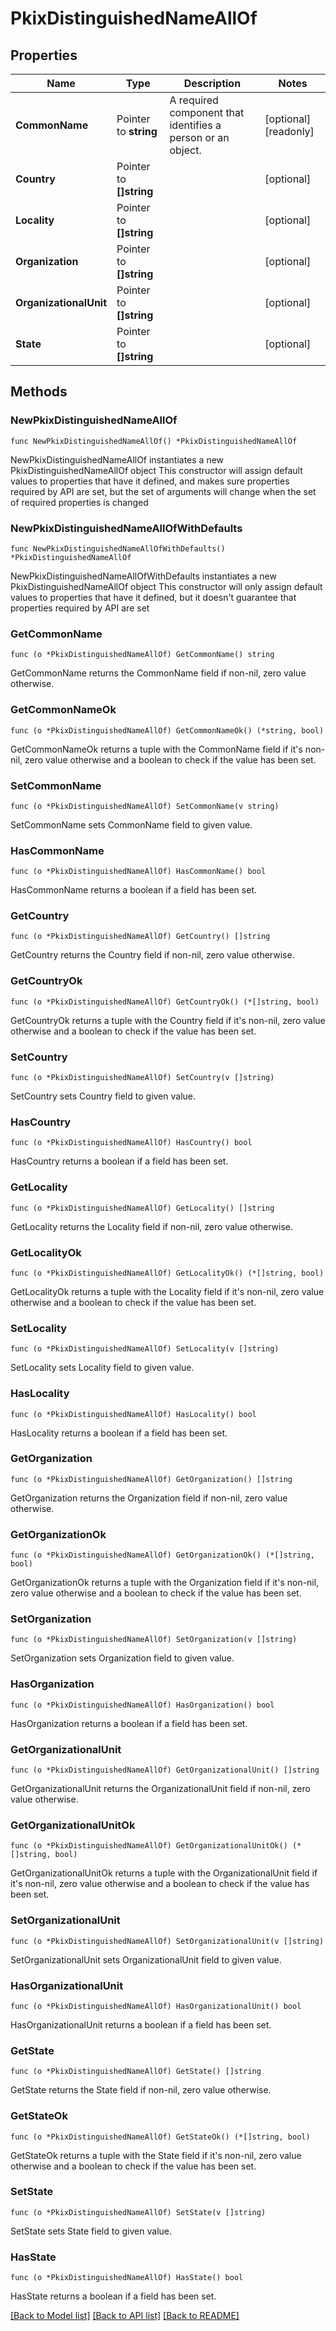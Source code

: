 # PkixDistinguishedNameAllOf

## Properties

Name | Type | Description | Notes
------------ | ------------- | ------------- | -------------
**CommonName** | Pointer to **string** | A required component that identifies a person or an object. | [optional] [readonly] 
**Country** | Pointer to **[]string** |  | [optional] 
**Locality** | Pointer to **[]string** |  | [optional] 
**Organization** | Pointer to **[]string** |  | [optional] 
**OrganizationalUnit** | Pointer to **[]string** |  | [optional] 
**State** | Pointer to **[]string** |  | [optional] 

## Methods

### NewPkixDistinguishedNameAllOf

`func NewPkixDistinguishedNameAllOf() *PkixDistinguishedNameAllOf`

NewPkixDistinguishedNameAllOf instantiates a new PkixDistinguishedNameAllOf object
This constructor will assign default values to properties that have it defined,
and makes sure properties required by API are set, but the set of arguments
will change when the set of required properties is changed

### NewPkixDistinguishedNameAllOfWithDefaults

`func NewPkixDistinguishedNameAllOfWithDefaults() *PkixDistinguishedNameAllOf`

NewPkixDistinguishedNameAllOfWithDefaults instantiates a new PkixDistinguishedNameAllOf object
This constructor will only assign default values to properties that have it defined,
but it doesn't guarantee that properties required by API are set

### GetCommonName

`func (o *PkixDistinguishedNameAllOf) GetCommonName() string`

GetCommonName returns the CommonName field if non-nil, zero value otherwise.

### GetCommonNameOk

`func (o *PkixDistinguishedNameAllOf) GetCommonNameOk() (*string, bool)`

GetCommonNameOk returns a tuple with the CommonName field if it's non-nil, zero value otherwise
and a boolean to check if the value has been set.

### SetCommonName

`func (o *PkixDistinguishedNameAllOf) SetCommonName(v string)`

SetCommonName sets CommonName field to given value.

### HasCommonName

`func (o *PkixDistinguishedNameAllOf) HasCommonName() bool`

HasCommonName returns a boolean if a field has been set.

### GetCountry

`func (o *PkixDistinguishedNameAllOf) GetCountry() []string`

GetCountry returns the Country field if non-nil, zero value otherwise.

### GetCountryOk

`func (o *PkixDistinguishedNameAllOf) GetCountryOk() (*[]string, bool)`

GetCountryOk returns a tuple with the Country field if it's non-nil, zero value otherwise
and a boolean to check if the value has been set.

### SetCountry

`func (o *PkixDistinguishedNameAllOf) SetCountry(v []string)`

SetCountry sets Country field to given value.

### HasCountry

`func (o *PkixDistinguishedNameAllOf) HasCountry() bool`

HasCountry returns a boolean if a field has been set.

### GetLocality

`func (o *PkixDistinguishedNameAllOf) GetLocality() []string`

GetLocality returns the Locality field if non-nil, zero value otherwise.

### GetLocalityOk

`func (o *PkixDistinguishedNameAllOf) GetLocalityOk() (*[]string, bool)`

GetLocalityOk returns a tuple with the Locality field if it's non-nil, zero value otherwise
and a boolean to check if the value has been set.

### SetLocality

`func (o *PkixDistinguishedNameAllOf) SetLocality(v []string)`

SetLocality sets Locality field to given value.

### HasLocality

`func (o *PkixDistinguishedNameAllOf) HasLocality() bool`

HasLocality returns a boolean if a field has been set.

### GetOrganization

`func (o *PkixDistinguishedNameAllOf) GetOrganization() []string`

GetOrganization returns the Organization field if non-nil, zero value otherwise.

### GetOrganizationOk

`func (o *PkixDistinguishedNameAllOf) GetOrganizationOk() (*[]string, bool)`

GetOrganizationOk returns a tuple with the Organization field if it's non-nil, zero value otherwise
and a boolean to check if the value has been set.

### SetOrganization

`func (o *PkixDistinguishedNameAllOf) SetOrganization(v []string)`

SetOrganization sets Organization field to given value.

### HasOrganization

`func (o *PkixDistinguishedNameAllOf) HasOrganization() bool`

HasOrganization returns a boolean if a field has been set.

### GetOrganizationalUnit

`func (o *PkixDistinguishedNameAllOf) GetOrganizationalUnit() []string`

GetOrganizationalUnit returns the OrganizationalUnit field if non-nil, zero value otherwise.

### GetOrganizationalUnitOk

`func (o *PkixDistinguishedNameAllOf) GetOrganizationalUnitOk() (*[]string, bool)`

GetOrganizationalUnitOk returns a tuple with the OrganizationalUnit field if it's non-nil, zero value otherwise
and a boolean to check if the value has been set.

### SetOrganizationalUnit

`func (o *PkixDistinguishedNameAllOf) SetOrganizationalUnit(v []string)`

SetOrganizationalUnit sets OrganizationalUnit field to given value.

### HasOrganizationalUnit

`func (o *PkixDistinguishedNameAllOf) HasOrganizationalUnit() bool`

HasOrganizationalUnit returns a boolean if a field has been set.

### GetState

`func (o *PkixDistinguishedNameAllOf) GetState() []string`

GetState returns the State field if non-nil, zero value otherwise.

### GetStateOk

`func (o *PkixDistinguishedNameAllOf) GetStateOk() (*[]string, bool)`

GetStateOk returns a tuple with the State field if it's non-nil, zero value otherwise
and a boolean to check if the value has been set.

### SetState

`func (o *PkixDistinguishedNameAllOf) SetState(v []string)`

SetState sets State field to given value.

### HasState

`func (o *PkixDistinguishedNameAllOf) HasState() bool`

HasState returns a boolean if a field has been set.


[[Back to Model list]](../README.md#documentation-for-models) [[Back to API list]](../README.md#documentation-for-api-endpoints) [[Back to README]](../README.md)


